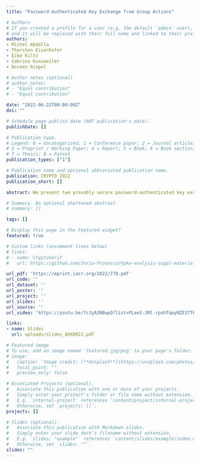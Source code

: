 ```yaml
---
title: "Password-Authenticated Key Exchange from Group Actions"

# Authors
# If you created a profile for a user (e.g. the default `admin` user), write the username (folder name) here 
# and it will be replaced with their full name and linked to their profile.
authors:
- Michel Abdalla
- Thorsten Eisenhofer
- Eike Kiltz
- Sabrina Kunzweiler
- Doreen Riepel

# Author notes (optional)
# author_notes:
# - "Equal contribution"
# - "Equal contribution"

date: "2022-06-22T00:00:00Z"
doi: ""

# Schedule page publish date (NOT publication's date).
publishDate: []

# Publication type.
# Legend: 0 = Uncategorized; 1 = Conference paper; 2 = Journal article;
# 3 = Preprint / Working Paper; 4 = Report; 5 = Book; 6 = Book section;
# 7 = Thesis; 8 = Patent
publication_types: ["1"]

# Publication name and optional abbreviated publication name.
publication: CRYPTO 2022
publication_short: []

abstract: We present two provably secure password-authenticated key exchange (PAKE) protocols based on a commutative group action. To date the most important instantiation of isogeny-based group actions is given by CSIDH. To model the properties more accurately, we extend the framework of cryptographic group actions (Alamati et al., ASIACRYPT 2020) by the ability of computing the quadratic twist of an elliptic curve. This property is always present in the CSIDH setting and turns out to be crucial in the security analysis of our PAKE protocols. Despite the resemblance, the translation of Diffie-Hellman based PAKE protocols to group actions either does not work with known techniques or is insecure (“How not to create an isogeny-based PAKE”, Azarderakhsh et al., ACNS 2020). We overcome the difficulties mentioned in previous work by using a “bit-by-bit” approach, where each password bit is considered separately. Our first protocol X-GA-PAKE can be executed in a single round. Both parties need to send two set elements for each password bit in order to prevent offline dictionary attacks. The second protocol Com-GA-PAKE requires only one set element per password bit, but one party has to send a commitment on its message first. We also discuss different optimizations that can be used to reduce the computational cost. We provide comprehensive security proofs for our base protocols and deduce security for the optimized versions.

# Summary. An optional shortened abstract.
# summary: []

tags: []

# Display this page in the Featured widget?
featured: true

# Custom links (uncomment lines below)
# links:
# - name: CryptoVerif
#   url: https://github.com/Inria-Prosecco/hpke-analysis-suppl-material

url_pdf: 'https://eprint.iacr.org/2022/770.pdf'
url_code: ''
url_dataset: ''
url_poster: ''
url_project: ''
url_slides: ''
url_source: ''
url_video: 'https://youtu.be/fcJyA3NBwpQ?list=PLeeS-3Ml-rpohTqwyNZE37TKuJPCei_fa&t=3075'

links:
- name: Slides
  url: uploads/slides_AEKKR22.pdf

# Featured image
# To use, add an image named `featured.jpg/png` to your page's folder. 
# image:
#   caption: 'Image credit: [**Unsplash**](https://unsplash.com/photos/pLCdAaMFLTE)'
#   focal_point: ""
#   preview_only: false

# Associated Projects (optional).
#   Associate this publication with one or more of your projects.
#   Simply enter your project's folder or file name without extension.
#   E.g. `internal-project` references `content/project/internal-project/index.md`.
#   Otherwise, set `projects: []`.
projects: []

# Slides (optional).
#   Associate this publication with Markdown slides.
#   Simply enter your slide deck's filename without extension.
#   E.g. `slides: "example"` references `content/slides/example/index.md`.
#   Otherwise, set `slides: ""`.
slides: ""
---
```


